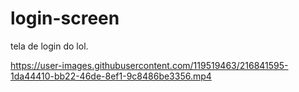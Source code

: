 # login-screen
tela de login do lol.


https://user-images.githubusercontent.com/119519463/216841595-1da44410-bb22-46de-8ef1-9c8486be3356.mp4

